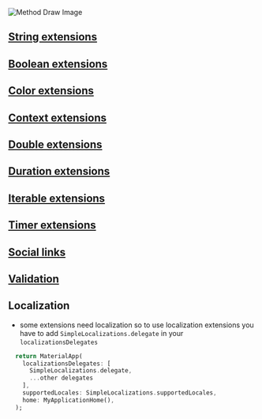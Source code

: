 ![Method Draw Image](https://user-images.githubusercontent.com/31937782/111893827-17e52300-8a0e-11eb-8284-818363d9d6e4.png)

## [String extensions](https://github.com/mo-ah-dawood/simple/wiki/String-extensions)

## [Boolean extensions](https://github.com/mo-ah-dawood/simple/wiki/Boolean-extentions)

## [Color extensions](https://github.com/mo-ah-dawood/simple/wiki/Color-extentions)

## [Context extensions](https://github.com/mo-ah-dawood/simple/wiki/Context-extentions)

## [Double extensions](https://github.com/mo-ah-dawood/simple/wiki/Double-extentions)

## [Duration extensions](https://github.com/mo-ah-dawood/simple/wiki/Duration-extentions)

## [Iterable extensions](https://github.com/mo-ah-dawood/simple/wiki/Iterable-extentions)

## [Timer extensions](https://github.com/mo-ah-dawood/simple/wiki/Timer-extentions)
## [Social links](https://github.com/mo-ah-dawood/simple/wiki/social-links)
## [Validation](https://github.com/mo-ah-dawood/simple/wiki/Validation)

## Localization

- some extensions need localization so to use localization extensions you have to add `SimpleLocalizations.delegate` in your `localizationsDelegates` 

```dart
  return MaterialApp(
    localizationsDelegates: [
      SimpleLocalizations.delegate,
      ...other delegates
    ],
    supportedLocales: SimpleLocalizations.supportedLocales,
    home: MyApplicationHome(),
  );
```
